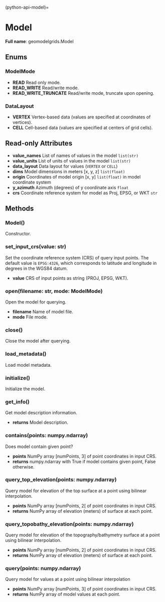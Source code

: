 (python-api-model)=
# Model

**Full name**: geomodelgrids.Model

## Enums

### ModelMode

- **READ** Read only mode.
- **READ_WRITE** Read/write mode.
- **READ_WRITE_TRUNCATE** Read/write mode, truncate upon opening.

### DataLayout

- **VERTEX** Vertex-based data (values are specified at coordinates of vertices).
- **CELL** Cell-based data (values are specified at centers of grid cells).

## Read-only Attributes

- **value_names** List of names of values in the model `list(str)`
- **value_units** List of units of values in the model `list(str)`
- **data_layout** Data layout for values (`VERTEX` or `CELL`)
- **dims** Model dimensions in meters [x, y, z] `list(float)`
- **origin** Coordinates of model origin [x, y] `list(float)` in model coordinate system
- **y_azimuth** Azimuth (degrees) of y coordinate axis `float`
- **crs** Coordinate reference system for model as Proj, EPSG, or WKT `str`

## Methods

### Model()

Constructor.

### set_input_crs(value: str)

Set the coordinate reference system (CRS) of query input points.
The default value is `EPSG:4326`, which corresponds to latitude and longitude in degrees in the WGS84 datum.

- **value** CRS of input points as string (PROJ, EPSG, WKT).

### open(filename: str, mode: ModelMode)

Open the model for querying.

- **filename** Name of model file.
- **mode** File mode.

### close()

Close the model after querying.

### load_metadata()

Load model metadata.

### initialize()

Initialize the model.

### get_info()

Get model description information.

- **returns** Model description.

### contains(points: numpy.ndarray)

Does model contain given point?

- **points** NumPy array [numPoints, 3] of point coordinates in input CRS.
- **returns** numpy.ndarray with True if model contains given point, False otherwise.

### query_top_elevation(points: numpy.ndarray)

Query model for elevation of the top surface at a point using bilinear interpolation.

- **points** NumPy array [numPoints, 2[ of point coordinates in input CRS.
- **returns** NumPy array of elevation (meters) of surface at each point.

### query_topobathy_elevation(points: numpy.ndarray)

Query model for elevation of the topography/bathymetry surface at a point using bilinear interpolation.

- **points** NumPy array [numPoints, 2] of point coordinates in input CRS.
- **returns** NumPy array of elevation (meters) of surface at each point.

### query(points: numpy.ndarray)

Query model for values at a point using bilinear interpolation

- **points** NumPy array [numPoints, 3] of point coordinates in input CRS.
- **returns** NumPy array of model values at each point.

